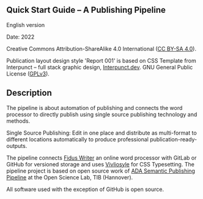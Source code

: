 ## Quick Start Guide – A Publishing Pipeline

English version

Date: 2022

Creative Commons Attribution-ShareAlike 4.0 International ([CC BY-SA 4.0](https://creativecommons.org/licenses/by-sa/4.0/)).

Publication layout design style 'Report 001' is based on CSS Template from Interpunct – full stack graphic design, [Interpunct.dev](https://interpunct.dev/). GNU General Public License ([GPLv3](https://www.gnu.org/licenses/gpl-3.0.html)).

## Description

The pipeline is about automation of publishing and connects the word processor to directly publish using single source publishing technology and methods.

Single Source Publishing: Edit in one place and distribute as multi-format to different locations automatically to produce professional publication-ready-outputs.

The pipeline connects [Fidus Writer](https://www.fiduswriter.org/) an online word processor with GitLab or GitHub for versioned storage and uses [Vivliosyle](https://vivliostyle.org/) for CSS Typesetting. The pipeline project is based on open source work of [ADA Semantic Publishing Pipeline](https://github.com/TIBHannover/ADA) at the Open Science Lab, TIB (Hannover).

All software used with the exception of GitHub is open source.
